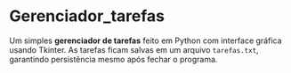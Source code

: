 # Gerenciador_tarefas
Um simples **gerenciador de tarefas** feito em Python com interface gráfica usando Tkinter.   As tarefas ficam salvas em um arquivo `tarefas.txt`, garantindo persistência mesmo após fechar o programa.
